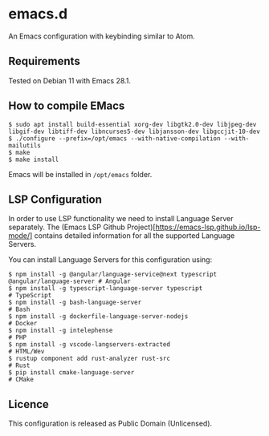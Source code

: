 # emacs.d

An Emacs configuration with keybinding similar to Atom.

## Requirements

Tested on Debian 11 with Emacs 28.1.

## How to compile EMacs


```
$ sudo apt install build-essential xorg-dev libgtk2.0-dev libjpeg-dev libgif-dev libtiff-dev libncurses5-dev libjansson-dev libgccjit-10-dev
$ ./configure --prefix=/opt/emacs --with-native-compilation --with-mailutils
$ make
$ make install
```

Emacs will be installed in `/opt/emacs` folder.

## LSP Configuration

In order to use LSP functionality we need to install Language Server separately.
The (Emacs LSP Github Project)[https://emacs-lsp.github.io/lsp-mode/] contains
detailed information for all the supported Language Servers.

You can install Language Servers for this configuration using:
```
$ npm install -g @angular/language-service@next typescript @angular/language-server # Angular
$ npm install -g typescript-language-server typescript                              # TypeScript
$ npm install -g bash-language-server                                               # Bash
$ npm install -g dockerfile-language-server-nodejs                                  # Docker
$ npm install -g intelephense                                                       # PHP
$ npm install -g vscode-langservers-extracted                                       # HTML/Wev
$ rustup component add rust-analyzer rust-src                                       # Rust
$ pip install cmake-language-server                                                 # CMake
```

## Licence

This configuration is released as Public Domain (Unlicensed).
